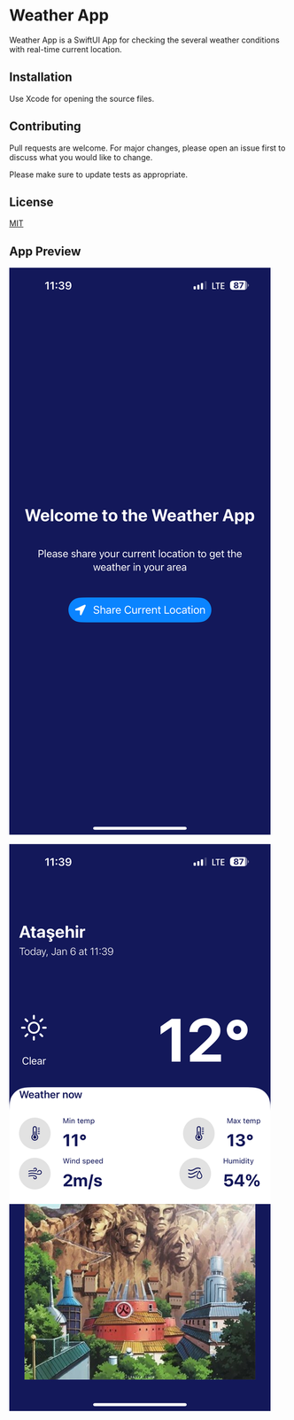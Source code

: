 # Weather App

Weather App is a SwiftUI App for checking the several weather conditions with real-time current location.

## Installation

Use Xcode for opening the source files.

## Contributing

Pull requests are welcome. For major changes, please open an issue first
to discuss what you would like to change.

Please make sure to update tests as appropriate.

## License

[MIT](https://choosealicense.com/licenses/mit/)

## App Preview
![Alt text](/ss2.PNG "Preview")

![Alt text](/ss1.PNG "Preview")
